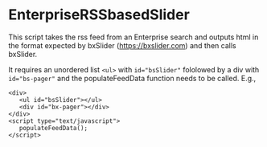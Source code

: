 # EnterpriseRSSbasedSlider
This script takes the rss feed from an Enterprise search and outputs html in the format expected by bxSlider (https://bxslider.com) and then calls bxSlider.

It requires an unordered list `<ul>` with `id="bsSlider"` fololowed by a div with `id="bs-pager"` and the populateFeedData function needs to be called. E.g.,
  
```
<div>
   <ul id="bsSlider"></ul>
   <div id="bx-pager"></div>
</div>
<script type="text/javascript">
   populateFeedData();
</script>
```
